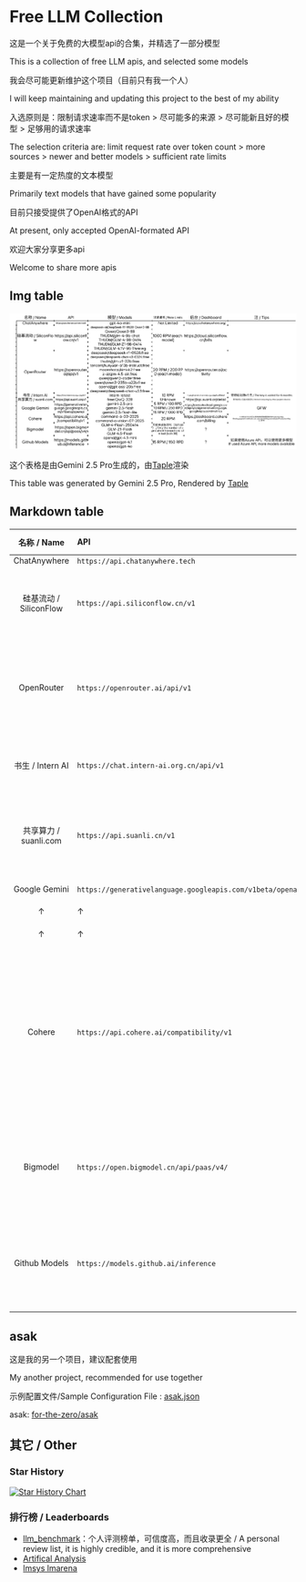 # Free LLM Collection

这是一个关于免费的大模型api的合集，并精选了一部分模型

This is a collection of free LLM apis, and selected some models

我会尽可能更新维护这个项目（目前只有我一个人）

I will keep maintaining and updating this project to the best of my ability

入选原则是：限制请求速率而不是token > 尽可能多的来源 > 尽可能新且好的模型 > 足够用的请求速率

The selection criteria are: limit request rate over token count > more sources > newer and better models > sufficient rate limits

主要是有一定热度的文本模型

Primarily text models that have gained some popularity

目前只接受提供了OpenAI格式的API

At present, only accepted OpenAI-formated API

欢迎大家分享更多api

Welcome to share more apis

## Img table

![](Taple.png)

这个表格是由Gemini 2.5 Pro生成的，由[Taple](https://ftz-tools.netlify.app/taple/index.html)渲染

This table was generated by Gemini 2.5 Pro, Rendered by [Taple](https://ftz-tools.netlify.app/taple/index.html)

## Markdown table

| 名称 / Name          | API                                                       | 模型 / Models                                                                                                                                                                                                                                                            | 请求速率 / Rate Limits                                                               | 后台 / Dashboard                                                                        | 注 / Tips                                                                                                            |
|:------------------:|:--------------------------------------------------------- |:----------------------------------------------------------------------------------------------------------------------------------------------------------------------------------------------------------------------------------------------------------------------:|:--------------------------------------------------------------------------------:|:------------------------------------------------------------------------------------- |:------------------------------------------------------------------------------------------------------------------- |
| ChatAnywhere       | `https://api.chatanywhere.tech`                           | `gpt-4o-mini`                                                                                                                                                                                                                                                          | Not Limited                                                                      | `https://api.chatanywhere.org/`                                                       |                                                                                                                     |
| 硅基流动 / SiliconFlow | `https://api.siliconflow.cn/v1`                           | `deepseek-ai/DeepSeek-R1-0528-Qwen3-8B` `Qwen/Qwen3-8B`  `THUDM/glm-4-9b-chat``THUDM/GLM-4-9B-0414``THUDM/GLM-Z1-9B-0414` `THUDM/GLM-4.1V-9B-Thinking`                                                                                                                 | 1000 RPM (each model)                                                            | `https://cloud.siliconflow.cn/bills`                                                  |                                                                                                                     |
| OpenRouter         | `https://openrouter.ai/api/v1`                            | `deepseek/deepseek-r1-0528:free` `deepseek/deepseek-chat-v3-0324:free` `thudm/glm-z1-32b:free` `tencent/hunyuan-a13b-instruct:free` `moonshotai/kimi-k2:free` `z-ai/glm-4.5-air:free` `qwen/qwen3-coder:free` `qwen/qwen3-235b-a22b:free` `openai/gpt-oss-20b:free` `` | 20 RPM / 200 RPD (each model)                                                    | `https://openrouter.ai/activity`                                                      |                                                                                                                     |
| 书生 / Intern AI     | `https://chat.intern-ai.org.cn/api/v1`                    | `intern-latest`                                                                                                                                                                                                                                                        | 10 RPM                                                                           | `https://internlm.intern-ai.org.cn/api/callDetail`                                    | 密钥有效期6个月 / The key is vailed for 6 months                                                                           |
| 共享算力 / suanli.com  | `https://api.suanli.cn/v1`                                | `free:QwQ-32B`                                                                                                                                                                                                                                                         | Unknown                                                                          | `https://api.suanli.cn/detail`                                                        | 算力由他人设备共享提供 / Shared computing by other people's devices                                                            |
| Google Gemini      | `https://generativelanguage.googleapis.com/v1beta/openai` | `gemini-2.5-pro`                                                                                                                                                                                                                                                       | 5 RPM / 100 RPD                                                                  | `https://console.cloud.google.com/apis/api/generativelanguage.googleapis.com/metrics` | GFW                                                                                                                 |
| ↑                  | ↑                                                         | `gemini-2.5-flash`                                                                                                                                                                                                                                                     | 10 RPM / 250 RPD                                                                 | ↑                                                                                     |                                                                                                                     |
| ↑                  | ↑                                                         | `gemini-2.5-flash-lite`                                                                                                                                                                                                                                                | 15 RPM / 1000 RPD                                                                | ↑                                                                                     |                                                                                                                     |
| Cohere             | `https://api.cohere.ai/compatibility/v1`                  | `command-a-03-2025` `command-a-vision-07-2025`                                                                                                                                                                                                                         | 20 RPM                                                                           | `https://dashboard.cohere.com/billing`                                                | 绑定支付方式可以使用速率限制跟宽松的Production Key / Binding payment methods can use rate limiting and relaxed Production Key<br/>GFW |
| Bigmodel           | `https://open.bigmodel.cn/api/paas/v4/`                   | `GLM-4-Flash-250414` `GLM-Z1-Flash` `GLM-4.5-Flash`                                                                                                                                                                                                                    | 只有并发数限制（均为30） / Only the number of concurrent transactions is limited (both 30). | ?                                                                                     |                                                                                                                     |
| Github Models      | `https://models.github.ai/inference`                      | `openai/gpt-4.1-mini` `openai/gpt-4.1` `openai/gpt-4o`                                                                                                                                                                                                                 | 15 RPM / 150 RPD                                                                 | ?                                                                                     | 如果使用Azure API，可以使用更多模型 / If used Azure API, more models available                                                   |

## asak

这是我的另一个项目，建议配套使用

My another project, recommended for use together

示例配置文件/Sample Configuration File : [asak.json](asak.json)

asak: [for-the-zero/asak](https://github.com/for-the-zero/asak)

## 其它 / Other

### Star History

[![Star History Chart](https://api.star-history.com/svg?repos=for-the-zero/Free-LLM-Collection&type=Date)](https://www.star-history.com/#for-the-zero/Free-LLM-Collection&Date)

### 排行榜 / Leaderboards

- [llm_benchmark](https://github.com/malody2014/llm_benchmark)：个人评测榜单，可信度高，而且收录更全 / A personal review list, it is highly credible, and it is more comprehensive
- [Artifical Analysis](https://artificialanalysis.ai/leaderboards/models)
- [lmsys lmarena](https://lmarena.ai/leaderboard)